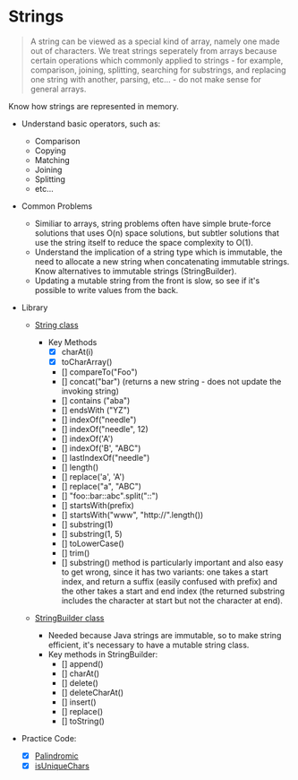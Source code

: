 # Strings #

> A string can be viewed as a special kind of array, namely one made out of characters. 
  We treat strings seperately from arrays because certain operations which commonly applied to
  strings - for example, comparison, joining, splitting, searching for substrings, and replacing
  one string with another, parsing, etc... - do not make sense for general arrays.

Know how strings are represented in memory. 

- Understand basic operators, such as:
    - Comparison
    - Copying
    - Matching
    - Joining
    - Splitting
    - etc...

- Common Problems
    - Similiar to arrays, string problems often have simple brute-force solutions that uses O(n) space solutions,
      but subtler solutions that use the string itself to reduce the space complexity to O(1).
    - Understand the implication of a string type which is immutable, the need to allocate a new string when
      concatenating immutable strings. Know alternatives to immutable strings (StringBuilder).
    - Updating a mutable string from the front is slow, so see if it's possible to write values from the back.

     
- Library
    - [String class](https://docs.oracle.com/javase/9/docs/api/java/lang/String.html)
       - Key Methods
          - [x] charAt(i)
          - [x] toCharArray()
          - [] compareTo("Foo")
          - [] concat("bar") (returns a new string - does not update the invoking string)
          - [] contains ("aba")
          - [] endsWith ("YZ")
          - [] indexOf("needle")
          - [] indexOf("needle", 12)
          - [] indexOf('A')
          - [] indexOf('B', "ABC")
          - [] lastIndexOf("needle")
          - [] length()
          - [] replace('a', 'A')
          - [] replace("a", "ABC")
          - [] "foo::bar::abc".split("::")
          - [] startsWith(prefix)
          - [] startsWith("www", "http://".length())
          - [] substring(1)
          - [] substring(1, 5)
          - [] toLowerCase()
          - [] trim()
          - [] substring() method is particularly important and also easy to get wrong, since it has two variants:
            one takes a start index, and return a suffix (easily confused with prefix) and the other takes a start and end index 
            (the returned substring includes the character at start but not the character at end).

    - [StringBuilder class](https://docs.oracle.com/javase/7/docs/api/java/lang/StringBuilder.html)
         - Needed because Java strings are immutable, so to make string efficient, it's necessary to have a mutable string class.
         - Key methods in StringBuilder:
            - [] append()
            - [] charAt()
            - [] delete()
            - [] deleteCharAt()
            - [] insert()
            - [] replace()
            - [] toString()


- Practice Code:
    - [X] [Palindromic](Code/EPI/Palindromic.java)   
    - [X] [isUniqueChars](Code/Leetcode/isUniqueChars.java)   

